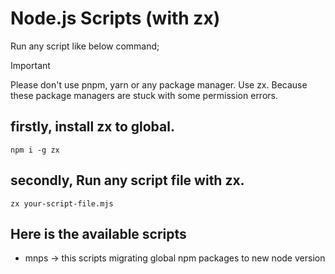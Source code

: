 # Node.js Scripts (with zx)

Run any script like below command;

> [!IMPORTANT]  
> Please don't use pnpm, yarn or any package manager. Use zx.
> Because these package managers are stuck with some permission errors.

## firstly, install zx to global.
```
npm i -g zx
```

## secondly, Run any script file with zx.
```shell
zx your-script-file.mjs
```

## Here is the available scripts
- mnps -> this scripts migrating global npm packages to new node version
